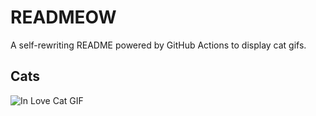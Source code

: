 # READMEOW

A self-rewriting README powered by GitHub Actions to display cat gifs.

## Cats

![In Love Cat GIF](https://media4.giphy.com/media/MDJ9IbxxvDUQM/200.gif?cid=9acd02da0d2m1phse54dmxdb7p2itzq4j5mnp7be5gm09ilh&ep=v1_gifs_search&rid=200.gif&ct=g)
